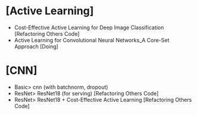 

# [Active Learning]
- Cost-Effective Active Learning for Deep Image Classification [Refactoring Others Code]
- Active Learning for Convolutional Neural Networks_A Core-Set Approach [Doing]

# [CNN]
- Basic> cnn (with batchnorm, dropout)
- ResNet> ResNet18 (for serving) [Refactoring Others Code]
- ResNet> ResNet18 + Cost-Effective Active Learning [Refactoring Others Code]
